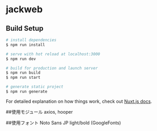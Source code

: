 # jackweb

> 

## Build Setup

``` bash
# install dependencies
$ npm run install

# serve with hot reload at localhost:3000
$ npm run dev

# build for production and launch server
$ npm run build
$ npm run start

# generate static project
$ npm run generate
```

For detailed explanation on how things work, check out [Nuxt.js docs](https://nuxtjs.org).

>
##使用モジュール
axios, hooper

>
##使用フォント
Noto Sans JP light/bold (GoogleFonts)
